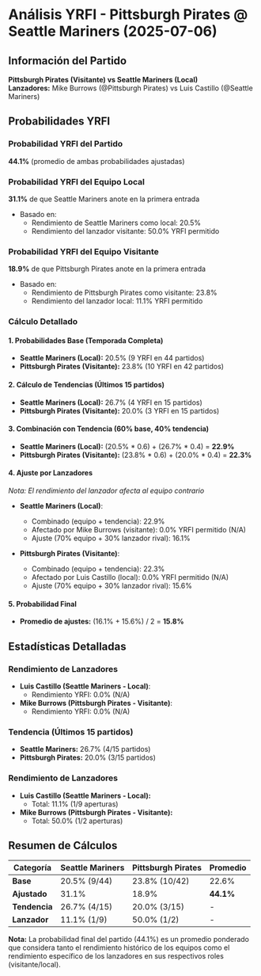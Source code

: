 # Análisis YRFI - Pittsburgh Pirates @ Seattle Mariners (2025-07-06)

## Información del Partido
**Pittsburgh Pirates (Visitante) vs Seattle Mariners (Local)**  
**Lanzadores:** Mike Burrows (@Pittsburgh Pirates) vs Luis Castillo (@Seattle Mariners)

## Probabilidades YRFI

### Probabilidad YRFI del Partido
**44.1%** (promedio de ambas probabilidades ajustadas)

### Probabilidad YRFI del Equipo Local
**31.1%** de que Seattle Mariners anote en la primera entrada
- Basado en:
  - Rendimiento de Seattle Mariners como local: 20.5%
  - Rendimiento del lanzador visitante: 50.0% YRFI permitido

### Probabilidad YRFI del Equipo Visitante
**18.9%** de que Pittsburgh Pirates anote en la primera entrada
- Basado en:
  - Rendimiento de Pittsburgh Pirates como visitante: 23.8%
  - Rendimiento del lanzador local: 11.1% YRFI permitido

### Cálculo Detallado

#### 1. Probabilidades Base (Temporada Completa)
- **Seattle Mariners (Local):** 20.5% (9 YRFI en 44 partidos)
- **Pittsburgh Pirates (Visitante):** 23.8% (10 YRFI en 42 partidos)

#### 2. Cálculo de Tendencias (Últimos 15 partidos)
- **Seattle Mariners (Local):** 26.7% (4 YRFI en 15 partidos)
- **Pittsburgh Pirates (Visitante):** 20.0% (3 YRFI en 15 partidos)

#### 3. Combinación con Tendencia (60% base, 40% tendencia)
- **Seattle Mariners (Local):** (20.5% * 0.6) + (26.7% * 0.4) = **22.9%**
- **Pittsburgh Pirates (Visitante):** (23.8% * 0.6) + (20.0% * 0.4) = **22.3%**

#### 4. Ajuste por Lanzadores
*Nota: El rendimiento del lanzador afecta al equipo contrario*

- **Seattle Mariners (Local)**:
  - Combinado (equipo + tendencia): 22.9%
  - Afectado por Mike Burrows (visitante): 0.0% YRFI permitido (N/A)
  - Ajuste (70% equipo + 30% lanzador rival): 16.1%

- **Pittsburgh Pirates (Visitante)**:
  - Combinado (equipo + tendencia): 22.3%
  - Afectado por Luis Castillo (local): 0.0% YRFI permitido (N/A)
  - Ajuste (70% equipo + 30% lanzador rival): 15.6%

#### 5. Probabilidad Final
- **Promedio de ajustes:** (16.1% + 15.6%) / 2 = **15.8%**

## Estadísticas Detalladas


### Rendimiento de Lanzadores
- **Luis Castillo (Seattle Mariners - Local)**:
  - Rendimiento YRFI: 0.0% (N/A)
- **Mike Burrows (Pittsburgh Pirates - Visitante)**:
  - Rendimiento YRFI: 0.0% (N/A)
### Tendencia (Últimos 15 partidos)
- **Seattle Mariners:** 26.7% (4/15 partidos)
- **Pittsburgh Pirates:** 20.0% (3/15 partidos)

### Rendimiento de Lanzadores
- **Luis Castillo (Seattle Mariners - Local):**
  - Total: 11.1% (1/9 aperturas)
- **Mike Burrows (Pittsburgh Pirates - Visitante):**
  - Total: 50.0% (1/2 aperturas)

## Resumen de Cálculos
| Categoría | Seattle Mariners     | Pittsburgh Pirates   | Promedio |
|-----------|----------------------|----------------------|----------|
| **Base** | 20.5% (9/44) | 23.8% (10/42) | 22.6% |
| **Ajustado** | 31.1% | 18.9% | **44.1%** |
| **Tendencia** | 26.7% (4/15) | 20.0% (3/15) | - |
| **Lanzador** | 11.1% (1/9) | 50.0% (1/2) | - |

**Nota:** La probabilidad final del partido (44.1%) es un promedio ponderado que considera tanto el rendimiento histórico de los equipos como el rendimiento específico de los lanzadores en sus respectivos roles (visitante/local).